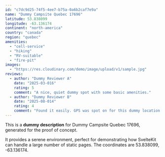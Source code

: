 ```yaml
---
id: "c7dc9d25-74f5-4ee7-b75a-0a6b2caf7e9a"
name: "Dummy Campsite Quebec 17696"
latitude: 53.838099
longitude: -63.136174
continent: "north-america"
country: "canada"
region: "quebec"
amenities:
  - "cell-service"
  - "hiking"
  - "RV-suitable"
  - "fire-pit"
images:
  - "https://res.cloudinary.com/demo/image/upload/v1/sample.jpg"
reviews:
  - author: "Dummy Reviewer A"
    date: "2025-03-016"
    rating: 5
    comment: "A nice, quiet dummy spot with some basic amenities."
  - author: "Dummy Reviewer B"
    date: "2025-08-014"
    rating: 4
    comment: "Found it easily. GPS was spot on for this dummy location."
---
```


This is a **dummy description** for Dummy Campsite Quebec 17696, generated for the proof of concept.

It provides a serene environment, perfect for demonstrating how SvelteKit can handle a large number of static pages. The coordinates are 53.838099, -63.136174.
